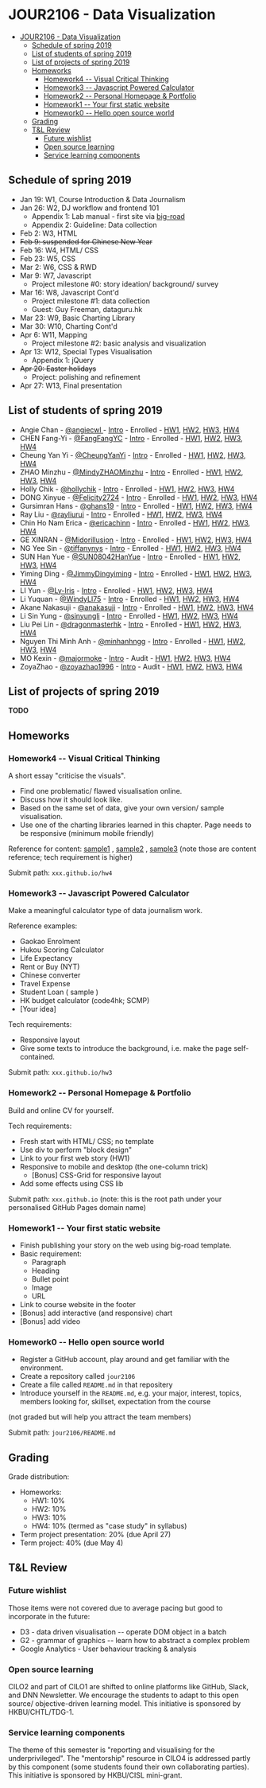 # JOUR2106 - Data Visualization

<!-- TOC -->

- [JOUR2106 - Data Visualization](#jour2106---data-visualization)
    - [Schedule of spring 2019](#schedule-of-spring-2019)
    - [List of students of spring 2019](#list-of-students-of-spring-2019)
    - [List of projects of spring 2019](#list-of-projects-of-spring-2019)
    - [Homeworks](#homeworks)
        - [Homework4 -- Visual Critical Thinking](#homework4----visual-critical-thinking)
        - [Homework3 -- Javascript Powered Calculator](#homework3----javascript-powered-calculator)
        - [Homework2 -- Personal Homepage & Portfolio](#homework2----personal-homepage--portfolio)
        - [Homework1 -- Your first static website](#homework1----your-first-static-website)
        - [Homework0 -- Hello open source world](#homework0----hello-open-source-world)
    - [Grading](#grading)
    - [T&L Review](#tl-review)
        - [Future wishlist](#future-wishlist)
        - [Open source learning](#open-source-learning)
        - [Service learning components](#service-learning-components)

<!-- /TOC -->


## Schedule of spring 2019

- Jan 19: W1, Course Introduction & Data Journalism
- Jan 26: W2, DJ workflow and frontend 101
  - Appendix 1: Lab manual - first site via [big-road](https://github.com/hupili/big-road/)
  - Appendix 2: Guideline: Data collection
- Feb 2: W3, HTML
- ~~Feb 9: suspended for Chinese New Year~~
- Feb 16: W4, HTML/ CSS
- Feb 23: W5, CSS
- Mar 2: W6, CSS & RWD
- Mar 9: W7, Javascript
  - Project milestone #0: story ideation/ background/ survey
- Mar 16: W8, Javascript Cont'd
  - Project milestone #1: data collection
  - Guest: Guy Freeman, dataguru.hk
- Mar 23: W9, Basic Charting Library
- Mar 30: W10, Charting Cont'd
- Apr 6: W11, Mapping
  - Project milestone #2: basic analysis and visualization
- Apr 13: W12, Special Types Visualisation
  - Appendix 1: jQuery
- ~~Apr 20: Easter holidays~~
  - Project: polishing and refinement
- Apr 27: W13, Final presentation

## List of students of spring 2019

* Angie Chan - [@angiecwl ](https://github.com/angiecwl ) - [Intro](https://github.com/angiecwl/JOUR2106/ ) - Enrolled - [HW1](https://angiecwl.github.io/hw1/),  [HW2](https://angiecwl.github.io),  [HW3](https://angiecwl.github.io/hw3/), [HW4](https://angiecwl.github.io/hw4/)
* CHEN Fang-Yi - [@FangFangYC](https://github.com/FangFangYC) - [Intro](https://github.com/FangFangYC/jour2106) - Enrolled - [HW1](https://FangFangYC.github.io/hw1/),  [HW2](https://FangFangYC.github.io),  [HW3](https://FangFangYC.github.io/hw3/), [HW4](https://FangFangYC.github.io/hw4/)
* Cheung Yan Yi - [@CheungYanYi](https://github.com/CheungYanYi) - [Intro](https://github.com/CheungYanYi/jour2106/) - Enrolled - [HW1](https://CheungYanYi.github.io/hw1/),  [HW2](https://CheungYanYi.github.io),  [HW3](https://CheungYanYi.github.io/hw3/), [HW4](https://CheungYanYi.github.io/hw4/)
* ZHAO Minzhu - [@MindyZHAOMinzhu](https://github.com/MindyZHAOMinzhu) - [Intro](https://github.com/MindyZHAOMinzhu/jour2106Mindy) - Enrolled - [HW1](https://MindyZHAOMinzhu.github.io/hw1/),  [HW2](https://MindyZHAOMinzhu.github.io),  [HW3](https://MindyZHAOMinzhu.github.io/hw3/), [HW4](https://MindyZHAOMinzhu.github.io/hw4/)
* Holly Chik - [@hollychik](https://github.com/hollychik) - [Intro](https://github.com/hollychik/jour2106) - Enrolled - [HW1](https://hollychik.github.io/hw1/),  [HW2](https://hollychik.github.io),  [HW3](https://hollychik.github.io/hw3/), [HW4](https://hollychik.github.io/hw4/)
* DONG Xinyue - [@Felicity2724](https://github.com/Felicity2724) - [Intro](https://github.com/Felicity2724/JOUR2106/) - Enrolled - [HW1](https://Felicity2724.github.io/hw1/),  [HW2](https://Felicity2724.github.io),  [HW3](https://Felicity2724.github.io/hw3/), [HW4](https://Felicity2724.github.io/hw4/)
* Gursimran Hans - [@ghans19](https://github.com/ghans19) - [Intro](https://github.com/ghans19/README.md/blob/master/Intro%20pitch) - Enrolled - [HW1](https://ghans19.github.io/hw1/),  [HW2](https://ghans19.github.io),  [HW3](https://ghans19.github.io/hw3/), [HW4](https://ghans19.github.io/hw4/)
* Ray Liu - [@rayliurui](https://github.com/rayliurui) - [Intro](https://github.com/rayliurui/jour2106) - Enrolled - [HW1](https://rayliurui.github.io/hw1/),  [HW2](https://rayliurui.github.io),  [HW3](https://rayliurui.github.io/hw3/), [HW4](https://rayliurui.github.io/hw4/)
* Chin Ho Nam Erica - [@ericachinn](https://github.com/ericachinn) - [Intro](https://github.com/ericachinn/jour2106) - Enrolled - [HW1](https://ericachinn.github.io/hw1/),  [HW2](https://ericachinn.github.io),  [HW3](https://ericachinn.github.io/hw3/), [HW4](https://ericachinn.github.io/hw4/)
* GE XINRAN - [@Midorillusion](https://github.com/Midorillusion) - [Intro](https://github.com/Midorillusion/JOUR2106) - Enrolled - [HW1](https://Midorillusion.github.io/hw1/),  [HW2](https://Midorillusion.github.io),  [HW3](https://Midorillusion.github.io/hw3/), [HW4](https://Midorillusion.github.io/hw4/)
* NG Yee Sin - [@tiffanynys](https://github.com/tiffanynys) - [Intro](https://github.com/tiffanynys/JOUR2106) - Enrolled - [HW1](https://tiffanynys.github.io/hw1/),  [HW2](https://tiffanynys.github.io),  [HW3](https://tiffanynys.github.io/hw3/), [HW4](https://tiffanynys.github.io/hw4/)
* SUN Han Yue - [@SUN08042HanYue](https://github.com/SUN08042HanYue) - [Intro](https://github.com/SUN08042HanYue/jour2106/) - Enrolled - [HW1](https://SUN08042HanYue.github.io/hw1/),  [HW2](https://SUN08042HanYue.github.io),  [HW3](https://SUN08042HanYue.github.io/hw3/), [HW4](https://SUN08042HanYue.github.io/hw4/)
* Yiming Ding - [@JimmyDingyiming](https://github.com/JimmyDingyiming) - [Intro](https://github.com/JimmyDingyiming/JOUR2106/) - Enrolled - [HW1](https://JimmyDingyiming.github.io/hw1/),  [HW2](https://JimmyDingyiming.github.io),  [HW3](https://JimmyDingyiming.github.io/hw3/), [HW4](https://JimmyDingyiming.github.io/hw4/)
* LI Yun - [@Ly-Iris](https://github.com/Ly-Iris) - [Intro](https://github.com/Ly-Iris/JOUR2106) - Enrolled - [HW1](https://Ly-Iris.github.io/hw1/),  [HW2](https://Ly-Iris.github.io),  [HW3](https://Ly-Iris.github.io/hw3/), [HW4](https://Ly-Iris.github.io/hw4/)
* Li Yuquan - [@WindyLI75](https://github.com/WindyLI75) - [Intro](https://github.com/WindyLI75/jour2106) - Enrolled - [HW1](https://WindyLI75.github.io/hw1/),  [HW2](https://WindyLI75.github.io),  [HW3](https://WindyLI75.github.io/hw3/), [HW4](https://WindyLI75.github.io/hw4/)
* Akane Nakasuji - [@anakasuji](https://github.com/anakasuji) - [Intro](https://github.com/anakasuji/jour2106) - Enrolled - [HW1](https://anakasuji.github.io/hw1/),  [HW2](https://anakasuji.github.io),  [HW3](https://anakasuji.github.io/hw3/), [HW4](https://anakasuji.github.io/hw4/)
* Li Sin Yung - [@sinyungli](https://github.com/sinyungli) - [Intro](https://github.com/sinyungli/jour2106/) - Enrolled - [HW1](https://sinyungli.github.io/hw1/),  [HW2](https://sinyungli.github.io),  [HW3](https://sinyungli.github.io/hw3/), [HW4](https://sinyungli.github.io/hw4/)
* Liu Pei Lin - [@dragonmasterhk](https://github.com/dragonmasterhk) - [Intro](https://github.com/dragonmasterhk/JOUR2106) - Enrolled - [HW1](https://dragonmasterhk.github.io/hw1/),  [HW2](https://dragonmasterhk.github.io),  [HW3](https://dragonmasterhk.github.io/hw3/), [HW4](https://dragonmasterhk.github.io/hw4/)
* Nguyen Thi Minh Anh - [@minhanhngg](https://github.com/minhanhngg) - [Intro](https://github.com/minhanhngg/jour2106/) - Enrolled - [HW1](https://minhanhngg.github.io/hw1/),  [HW2](https://minhanhngg.github.io),  [HW3](https://minhanhngg.github.io/hw3/), [HW4](https://minhanhngg.github.io/hw4/)
* MO Kexin - [@majormoke](https://github.com/majormoke) - [Intro](https://github.com/majormoke/jour2016) - Audit - [HW1](https://majormoke.github.io/hw1/),  [HW2](https://majormoke.github.io),  [HW3](https://majormoke.github.io/hw3/), [HW4](https://majormoke.github.io/hw4/)
* ZoyaZhao - [@zoyazhao1996](https://github.com/zoyazhao1996) - [Intro](https://github.com/zoyazhao1996/2106/) - Audit - [HW1](https://zoyazhao1996.github.io/hw1/),  [HW2](https://zoyazhao1996.github.io),  [HW3](https://zoyazhao1996.github.io/hw3/), [HW4](https://zoyazhao1996.github.io/hw4/)

## List of projects of spring 2019

**TODO**

## Homeworks

### Homework4 -- Visual Critical Thinking

A short essay "criticise the visuals".

* Find one problematic/ flawed visualisation online.
* Discuss how it should look like.
* Based on the same set of data, give your own version/ sample visualisation.
* Use one of the charting libraries learned in this chapter.
Page needs to be responsive (minimum mobile friendly)

Reference for content: [sample1](https://juliannawqy.github.io/homework1/) , [sample2](https://roselol.github.io/homework1/) , [sample3](https://gloriasong.github.io/homework1/) (note those are content reference; tech requirement is higher)

Submit path: `xxx.github.io/hw4`

### Homework3 -- Javascript Powered Calculator 

Make a meaningful calculator type of data journalism work.

Reference examples:

* Gaokao Enrolment
* Hukou Scoring Calculator
* Life Expectancy
* Rent or Buy (NYT)
* Chinese converter
* Travel Expense
* Student Loan ( sample )
* HK budget calculator (code4hk; SCMP)
* [Your idea]

Tech requirements:

* Responsive layout
* Give some texts to introduce the background, i.e. make the page self-contained.

Submit path: `xxx.github.io/hw3`

### Homework2 -- Personal Homepage & Portfolio

Build and online CV for yourself. 

Tech requirements:

* Fresh start with HTML/ CSS; no template
* Use div to perform "block design"
* Link to your first web story (HW1)
* Responsive to mobile and desktop (the one-column trick)
  * [Bonus] CSS-Grid for responsive layout
* Add some effects using CSS lib

Submit path: `xxx.github.io` (note: this is the root path under your personalised GitHub Pages domain name)

### Homework1 -- Your first static website

* Finish publishing your story on the web using big-road template.
* Basic requirement:
  *  Paragraph
  * Heading
  * Bullet point
  * Image
  * URL
* Link to course website in the footer
* [Bonus] add interactive (and responsive) chart
* [Bonus] add video

### Homework0 -- Hello open source world

* Register a GitHub account, play around and get familiar with the environment.
* Create a repository called `jour2106`
* Create a file called `README.md` in that repositery
* Introduce yourself in the `README.md`, e.g. your major, interest, topics, members looking for, skillset, expectation from the course

(not graded but will help you attract the team members)

Submit path: `jour2106/README.md`

## Grading

Grade distribution:

* Homeworks:
  * HW1: 10%
  * HW2: 10%
  * HW3: 10%
  * HW4: 10% (termed as "case study" in syllabus)
* Term project presentation: 20% (due April 27)
* Term project: 40% (due May 4)

## T&L Review

### Future wishlist

Those items were not covered due to average pacing but good to incorporate in the future:

* D3 - data driven visualisation -- operate DOM object in a batch
* G2 - grammar of graphics -- learn how to abstract a complex problem
* Google Analytics - User behaviour tracking & analysis

### Open source learning

CILO2 and part of CILO1 are shifted to online platforms like GitHub, Slack, and DNN Newsletter. We encourage the students to adapt to this open source/ objective-driven learning model. This initiative is sponsored by HKBU/CHTL/TDG-1.

### Service learning components

The theme of this semester is "reporting and visualising for the underprivileged". The "mentorship" resource in CILO4 is addressed partly by this component (some students found their own collaborating parties). This initiative is sponsored by HKBU/CISL mini-grant.


